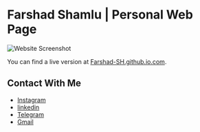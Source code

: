 # Farshad Shamlu  |  Personal Web Page

![Website Screenshot](https://s25.picofile.com/file/8451974484/WebsiteScreenShot.png?raw=true)
<!-- ![Website Screenshot](https://s19.picofile.com/file/8434195192/%D8%AA%D8%B5%D9%88%DB%8C%D8%B1_%D8%B5%D9%81%D8%AD%D9%87_2021_05_20_092927.jpg?raw=true) -->
<!-- ![Website Screenshot](https://s18.picofile.com/file/8434195200/%D8%AA%D8%B5%D9%88%DB%8C%D8%B1_%D8%B5%D9%81%D8%AD%D9%87_2021_05_20_092909.jpg?raw=true) -->

You can find a live version at [Farshad-SH.github.io.com](https://FARSHAD-SH.github.io/Farshad-sh.github.io/).

## Contact With Me

- [Instagram](https://www.instagram.com/farshad-shamlu/) 
- [linkedin](https://www.linkedin.com/in/farshadshamlu/)
- [Telegram](https://www.t.me/farshad6991/)
- [Gmail](farshad.shamlu@gmail.com)
